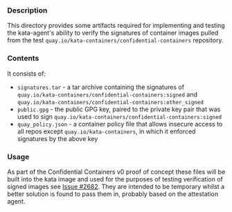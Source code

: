 ### Description

This directory provides some artifacts required for implementing and testing the kata-agent's ability to verify the signatures of container images pulled from the test `quay.io/kata-containers/confidential-containers` repository.

### Contents

It consists of:
- `signatures.tar` - a tar archive containing the signatures of `quay.io/kata-containers/confidential-containers:signed` and `quay.io/kata-containers/confidential-containers:other_signed`
- `public.gpg` - the public GPG key, paired to the private key pair that was used to sign `quay.io/kata-containers/confidential-containers:signed`
- `quay_policy.json` - a container policy file that allows insecure access to all repos except `quay.io/kata-containers`, in which it enforced signatures by the above key

### Usage

As part of the Confidential Containers v0 proof of concept these files will be built into the kata image and used for the purposes of testing verification of signed images see [Issue #2682](https://github.com/kata-containers/kata-containers/issues/2682). They are intended to be temporary whilst a better solution is found to pass them in, probably based on the attestation agent.